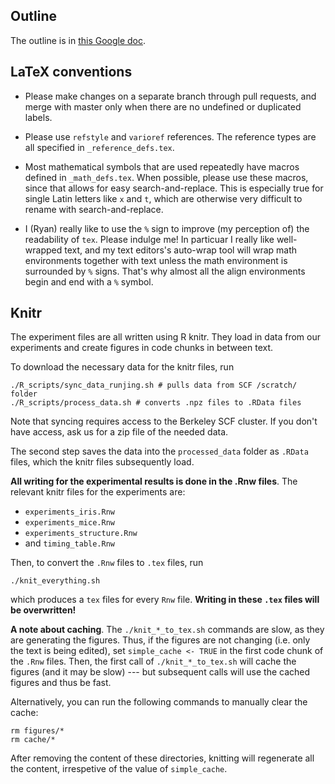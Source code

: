 ## Outline

The outline is in [this Google doc](https://docs.google.com/document/d/1st4Tr1yTPvFtEvoc906oLrBah_MQ30Ro7D3I1M1DMbI/edit).

## LaTeX conventions

- Please make changes on a separate branch through pull requests, and merge with master
only when there are no undefined or duplicated labels.

- Please use `refstyle` and `varioref` references.  The reference types
are all specified in `_reference_defs.tex`.

- Most mathematical symbols that are used repeatedly have macros
defined in `_math_defs.tex`.  When possible, please use these macros, since
that allows for easy search-and-replace.  This is especially true for
single Latin letters like `x` and `t`, which are otherwise very difficult to
rename with search-and-replace.

- I (Ryan) really like to use the `%` sign to improve (my perception of) the
readability of `tex`. Please indulge me!  In particuar I really like
well-wrapped text, and my text editors's auto-wrap tool will wrap math
environments together with text unless the math environment is surrounded by `%`
signs.  That's why almost all the align environments begin and end with a `%`
symbol.



## Knitr

The experiment files are all written using R knitr. They load in data from our experiments and create figures in code chunks in between text.

To download the necessary data for the knitr files, run
```
./R_scripts/sync_data_runjing.sh # pulls data from SCF /scratch/ folder
./R_scripts/process_data.sh # converts .npz files to .RData files
```
Note that syncing requires access to the Berkeley SCF cluster.  If you
don't have access, ask us for a zip file of the needed data.

The second step saves the data into the `processed_data` folder as `.RData` files, which the knitr files subsequently load.

**All writing for the experimental results is done in the .Rnw files**. The relevant knitr files for the experiments are:
- `experiments_iris.Rnw`
- `experiments_mice.Rnw`
- `experiments_structure.Rnw`
- and `timing_table.Rnw`


Then, to convert the `.Rnw` files to `.tex` files, run

```
./knit_everything.sh
```

which produces a `tex` files for every `Rnw` file.
**Writing in these `.tex` files will be overwritten!**

**A note about caching**. The `./knit_*_to_tex.sh` commands are slow, as they are generating the figures. Thus, if the figures are not changing (i.e. only the text is being edited), set `simple_cache <- TRUE` in the first code chunk of the `.Rnw` files. Then, the first call of `./knit_*_to_tex.sh` will cache the figures (and it may be slow) --- but subsequent calls will use the cached figures and thus be fast.

Alternatively, you can run the following commands to manually clear the cache:
```
rm figures/*
rm cache/*
```
After removing the content of these directories, knitting will regenerate
all the content, irrespetive of the value of `simple_cache`.
